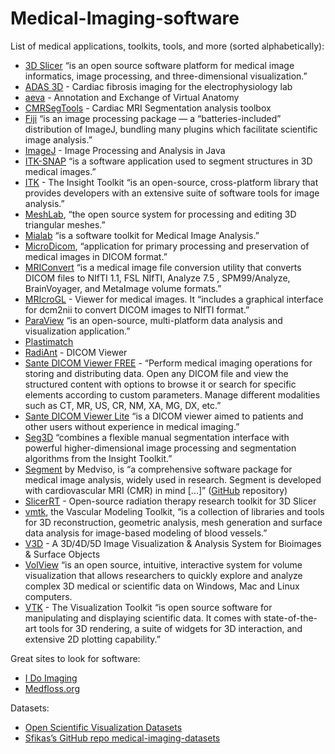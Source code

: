 # Medical-Imaging-software

List of medical applications, toolkits, tools, and more (sorted alphabetically):

- [3D Slicer](https://www.slicer.org) “is an open source software platform for medical image informatics, image processing, and three-dimensional visualization.”
- [ADAS 3D](https://www.adas3d.com/) - Cardiac fibrosis imaging for the electrophysiology lab  
- [aeva](https://simtk.org/projects/aeva-apps) - Annotation and Exchange of Virtual Anatomy
- [CMRSegTools](https://www.creatis.insa-lyon.fr/CMRSegTools/) - Cardiac MRI Segmentation analysis toolbox
- [Fiji](https://fiji.sc) “is an image processing package — a “batteries-included” distribution of ImageJ, bundling many plugins which facilitate scientific image analysis.”
- [ImageJ](https://imagej.nih.gov/ij/) - Image Processing and Analysis in Java
- [ITK-SNAP](http://www.itksnap.org/) “is a software application used to segment structures in 3D medical images.”
- [ITK](https://itk.org/) - The Insight Toolkit “is an open-source, cross-platform library that provides developers with an extensive suite of software tools for image analysis.”
- [MeshLab](https://www.meshlab.net), “the open source system for processing and editing 3D triangular meshes.”
- [Mialab](http://mialab.org) “is a software toolkit for Medical Image Analysis.”
- [MicroDicom](https://www.microdicom.com/), “application for primary processing and preservation of medical images in DICOM format.”
- [MRIConvert](https://lcni.uoregon.edu/downloads/mriconvert/mriconvert-and-mcverter) “is a medical image file conversion utility that converts DICOM files to NIfTI 1.1, FSL NIfTI, Analyze 7.5 , SPM99/Analyze, BrainVoyager, and MetaImage volume formats.”
- [MRIcroGL](https://www.nitrc.org/projects/mricrogl/) - Viewer for medical images. It “includes a graphical interface for dcm2nii to convert DICOM images to NIfTI format.”
- [ParaView](https://www.paraview.org/) “is an open-source, multi-platform data analysis and visualization application.”
- [Plastimatch](https://www.slicer.org/wiki/Documentation/Nightly/Extensions/Plastimatch)
- [RadiAnt](http://www.radiantviewer.com/) - DICOM Viewer
- [Sante DICOM Viewer FREE](https://sante-dicom-viewer-free.software.informer.com/) - “Perform medical imaging operations for storing and distributing data. Open any DICOM file and view the structured content with options to browse it or search for specific elements according to custom parameters. Manage different modalities such as CT, MR, US, CR, NM, XA, MG, DX, etc.”
- [Sante DICOM Viewer Lite](https://www.santesoft.com/win/sante-dicom-viewer-lite/sante-dicom-viewer-lite.html) “is a DICOM viewer aimed to patients and other users without experience in medical imaging.”
- [Seg3D](https://www.sci.utah.edu/cibc-software/seg3d.html) “combines a flexible manual segmentation interface with powerful higher-dimensional image processing and segmentation algorithms from the Insight Toolkit.”
- [Segment](http://medviso.com/download2/) by Medviso, is “a comprehensive software package for medical image analysis, widely used in research. Segment is developed with cardiovascular MRI (CMR) in mind [...]” ([GitHub](https://github.com/Cardiac-MR-Group-Lund/segment-open) repository)
- [SlicerRT](https://slicerrt.github.io/) - Open-source radiation therapy research toolkit for 3D Slicer
- [vmtk](http://www.vmtk.org/), the Vascular Modeling Toolkit, “is a collection of libraries and tools for 3D reconstruction, geometric analysis, mesh generation and surface data analysis for image-based modeling of blood vessels.”
- [V3D](https://v3d1.software.informer.com/) - A 3D/4D/5D Image Visualization & Analysis System for Bioimages & Surface Objects
- [VolView](https://www.kitware.com/volview/) “is an open source, intuitive, interactive system for volume visualization that allows researchers to quickly explore and analyze complex 3D medical or scientific data on Windows, Mac and Linux computers.
- [VTK](https://vtk.org/) - The Visualization Toolkit “is open source software for manipulating and displaying scientific data. It comes with state-of-the-art tools for 3D rendering, a suite of widgets for 3D interaction, and extensive 2D plotting capability.”

Great sites to look for software:

- [I Do Imaging](https://idoimaging.com/)
- [Medfloss.org](https://www.medfloss.org/)

Datasets:

- [Open Scientific Visualization Datasets](https://klacansky.com/open-scivis-datasets/)
- [Sfikas’s GitHub repo medical-imaging-datasets](https://github.com/sfikas/medical-imaging-datasets)
